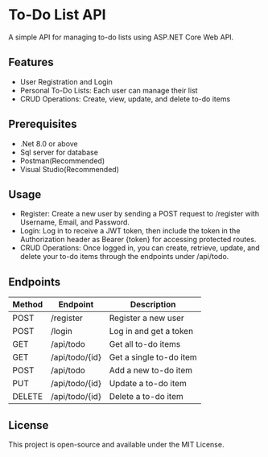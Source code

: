 # To-Do List API
A simple API for managing to-do lists using ASP.NET Core Web API.

## Features
* User Registration and Login
* Personal To-Do Lists: Each user can manage their list
* CRUD Operations: Create, view, update, and delete to-do items

## Prerequisites
* .Net 8.0 or above
* Sql server for database
* Postman(Recommended)
* Visual Studio(Recommended)

## Usage
* Register: Create a new user by sending a POST request to /register with Username, Email, and Password.
* Login: Log in to receive a JWT token, then include the token in the Authorization header as Bearer {token} for accessing protected routes.
* CRUD Operations: Once logged in, you can create, retrieve, update, and delete your to-do items through the endpoints under /api/todo.


## Endpoints

| Method | Endpoint             | Description                        |
|--------|----------------------|------------------------------------|
| POST   | /register            | Register a new user               |
| POST   | /login               | Log in and get a token            |
| GET    | /api/todo            | Get all to-do items               |
| GET    | /api/todo/{id}       | Get a single to-do item           |
| POST   | /api/todo            | Add a new to-do item              |
| PUT    | /api/todo/{id}       | Update a to-do item               |
| DELETE | /api/todo/{id}       | Delete a to-do item               |

## License
This project is open-source and available under the MIT License.
